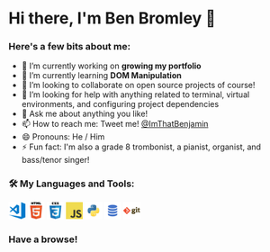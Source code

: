 # Hi there, I'm Ben Bromley 👋
<!--
**Ben-Bromley/Ben-Bromley** is a ✨ _special_ ✨ repository because its `README.md` (this file) appears on your GitHub profile.
-->
### Here's a few bits about me:

- 🔭 I’m currently working on **growing my portfolio**
- 🌱 I’m currently learning **DOM Manipulation**
- 👯 I’m looking to collaborate on open source projects of course!
- 🤔 I’m looking for help with anything related to terminal, virtual environments, and configuring project dependencies
- 💬 Ask me about anything you like!
- 📫 How to reach me: Tweet me! [@ImThatBenjamin](https://twitter.com/ImThatBenjamin)
- 😄 Pronouns: He / Him
- ⚡ Fun fact: I'm also a grade 8 trombonist, a pianist, organist, and bass/tenor singer!

### 🛠️ My Languages and Tools:

<code><img height="30" alt="Visual Studio Code" src="https://raw.githubusercontent.com/github/explore/80688e429a7d4ef2fca1e82350fe8e3517d3494d/topics/visual-studio-code/visual-studio-code.png"></code>
<code><img height="30" alt="HTML" src="https://raw.githubusercontent.com/github/explore/80688e429a7d4ef2fca1e82350fe8e3517d3494d/topics/html/html.png"></code>
<code><img height="30" alt="CSS" src="https://raw.githubusercontent.com/github/explore/80688e429a7d4ef2fca1e82350fe8e3517d3494d/topics/css/css.png"></code>
<code><img height="30" alt="JavaScript" src="https://raw.githubusercontent.com/github/explore/80688e429a7d4ef2fca1e82350fe8e3517d3494d/topics/javascript/javascript.png"></code>
<code><img height="30" alt="Python" src="https://raw.githubusercontent.com/github/explore/80688e429a7d4ef2fca1e82350fe8e3517d3494d/topics/python/python.png"></code>
<code><img height="30" alt="SQL" src="https://raw.githubusercontent.com/github/explore/80688e429a7d4ef2fca1e82350fe8e3517d3494d/topics/sql/sql.png"></code>
<code><img height="30" alt="Git" src="https://raw.githubusercontent.com/github/explore/80688e429a7d4ef2fca1e82350fe8e3517d3494d/topics/git/git.png"></code>

### Have a browse!
